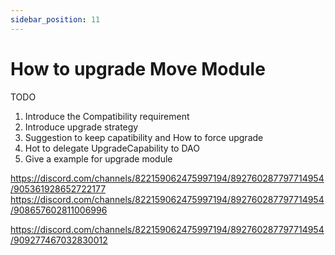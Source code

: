 ```yaml
---
sidebar_position: 11
---
```


# How to upgrade Move Module

TODO

1. Introduce the Compatibility requirement
2. Introduce upgrade strategy
3. Suggestion to keep capatibility and How to force upgrade
4. Hot to delegate UpgradeCapability to DAO
3. Give a example for upgrade module


https://discord.com/channels/822159062475997194/892760287797714954/905361928652722177
https://discord.com/channels/822159062475997194/892760287797714954/908657602811006996

https://discord.com/channels/822159062475997194/892760287797714954/909277467032830012